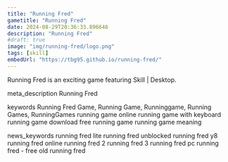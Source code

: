 ```yaml
---
title: "Running Fred"
gametitle: "Running Fred"
date: 2024-08-29T20:36:33.896646
description: "Running Fred"
#draft: true
image: "img/running-fred/logo.png"
tags: [skill]
embedUrl: "https://tbg95.github.io/running-fred/"
---
```


Running Fred is an exciting game featuring Skill | Desktop.

meta_description
Running Fred


keywords
Running Fred Game, Running Game, Runninggame, Running Games, RunningGames running game online running game with keyboard running game download free running game running game meaning


news_keywords
running fred lite running fred unblocked running fred y8 running fred online running fred 2 running fred 3 running fred pc running fred - free old running fred
